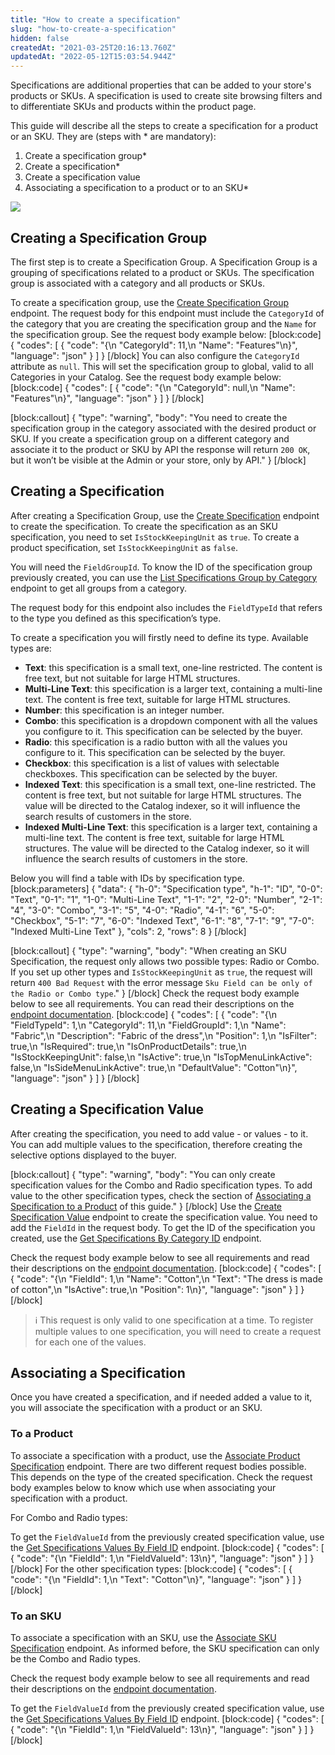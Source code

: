 ```yaml
---
title: "How to create a specification"
slug: "how-to-create-a-specification"
hidden: false
createdAt: "2021-03-25T20:16:13.760Z"
updatedAt: "2022-05-12T15:03:54.944Z"
---
```


Specifications are additional properties that can be added to your store's products or SKUs. A specification is used to create site browsing filters and to differentiate SKUs and products within the product page.

This guide will describe all the steps to create a specification for a product or an SKU. They are (steps with * are mandatory):

1. Create a specification group*
2. Create a specification*
3. Create a specification value
4. Associating a specification to a product or to an SKU*

![](https://raw.githubusercontent.com/vtexdocs/dev-portal-content/main/images/how-to-create-a-specification-0.png)

## Creating a Specification Group

The first step is to create a Specification Group. A Specification Group is a grouping of specifications related to a product or SKUs. The specification group is associated with a category and all products or SKUs.

To create a specification group, use the [Create Specification Group](https://developers.vtex.com/vtex-rest-api/reference/specificationgroupinsert2) endpoint. The request body for this endpoint must include the `CategoryId` of the category that you are creating the specification group and the `Name` for the specification group. See the request body example below:
[block:code]
{
  "codes": [
    {
      "code": "{\n    \"CategoryId\": 11,\n    \"Name\": \"Features\"\n}",
      "language": "json"
    }
  ]
}
[/block]
You can also configure the `CategoryId`  attribute as `null`. This will set the specification group to global, valid to all Categories in your Catalog. See the request body example below:
[block:code]
{
  "codes": [
    {
      "code": "{\n    \"CategoryId\": null,\n    \"Name\": \"Features\"\n}",
      "language": "json"
    }
  ]
}
[/block]

[block:callout]
{
  "type": "warning",
  "body": "You need to create the specification group in the category associated with the desired product or SKU. If you create a specification group on a different category and associate it to the product or SKU by API the response will return `200 OK`, but it won’t be visible at the Admin or your store, only by API."
}
[/block]
## Creating a Specification

After creating a Specification Group, use the [Create Specification](https://developers.vtex.com/vtex-rest-api/reference/catalog-api-post-specification) endpoint to create the specification. To create the specification as an SKU specification, you need to set `IsStockKeepingUnit` as `true`. To create a product specification, set `IsStockKeepingUnit` as `false`.

You will need the `FieldGroupId`. To know the ID of the specification group previously created, you can use the [List Specifications Group by Category](https://developers.vtex.com/vtex-rest-api/reference/catalog-api-get-specification-group-categoryid) endpoint to get all groups from a category. 

The request body for this endpoint also includes the `FieldTypeId` that refers to the type you defined as this specification’s type. 

To create a specification you will firstly need to define its type. Available types are:

- **Text**: this specification is a small text, one-line restricted. The content is free text, but not suitable for large HTML structures.
- **Multi-Line Text**: this specification is a larger text, containing a multi-line text. The content is free text, suitable for large HTML structures.
- **Number**: this specification is an integer number.
- **Combo**: this specification is a dropdown component with all the values you configure to it. This specification can be selected by the buyer. 
- **Radio**: this specification is a radio button with all the values you configure to it. This specification can be selected by the buyer.
- **Checkbox**: this specification is a list of values with selectable checkboxes. This specification can be selected by the buyer.
- **Indexed Text**: this specification is a small text, one-line restricted. The content is free text, but not suitable for large HTML structures. The value will be directed to the Catalog indexer, so it will influence the search results of customers in the store.
- **Indexed Multi-Line Text**: this specification is a larger text, containing a multi-line text. The content is free text, suitable for large HTML structures. The value will be directed to the Catalog indexer, so it will influence the search results of customers in the store.

Below you will find a table with IDs by specification type. 
[block:parameters]
{
  "data": {
    "h-0": "Specification type",
    "h-1": "ID",
    "0-0": "Text",
    "0-1": "1",
    "1-0": "Multi-Line Text",
    "1-1": "2",
    "2-0": "Number",
    "2-1": "4",
    "3-0": "Combo",
    "3-1": "5",
    "4-0": "Radio",
    "4-1": "6",
    "5-0": "Checkbox",
    "5-1": "7",
    "6-0": "Indexed Text",
    "6-1": "8",
    "7-1": "9",
    "7-0": "Indexed Multi-Line Text"
  },
  "cols": 2,
  "rows": 8
}
[/block]

[block:callout]
{
  "type": "warning",
  "body": "When creating an SKU Specification, the request only allows two possible types: Radio or Combo. If you set up other types and `IsStockKeepingUnit` as `true`, the request will return `400 Bad Request` with the error message `Sku Field can be only of the Radio or Combo type`."
}
[/block]
Check the request body example below to see all requirements. You can read their descriptions on the [endpoint documentation](https://developers.vtex.com/vtex-rest-api/reference/catalog-api-post-specification).
[block:code]
{
  "codes": [
    {
      "code": "{\n    \"FieldTypeId\": 1,\n    \"CategoryId\": 11,\n    \"FieldGroupId\": 1,\n    \"Name\": \"Fabric\",\n    \"Description\": \"Fabric of the dress\",\n    \"Position\": 1,\n    \"IsFilter\": true,\n    \"IsRequired\": true,\n    \"IsOnProductDetails\": true,\n    \"IsStockKeepingUnit\": false,\n    \"IsActive\": true,\n    \"IsTopMenuLinkActive\": false,\n    \"IsSideMenuLinkActive\": true,\n    \"DefaultValue\": \"Cotton\"\n}",
      "language": "json"
    }
  ]
}
[/block]
## Creating a Specification Value

After creating the specification, you need to add value - or values - to it. You can add multiple values to the specification, therefore creating the selective options displayed to the buyer. 

[block:callout]
{
  "type": "warning",
  "body": "You can only create specification values for the Combo and Radio specification types. To add value to the other specification types, check the section of [Associating a Specification to a Product](https://developers.vtex.com/vtex-developer-docs/docs/how-to-create-a-specification#to-a-product) of this guide."
}
[/block]
Use the [Create Specification Value](https://developers.vtex.com/vtex-rest-api/reference/catalog-api-post-specification-value) endpoint to create the specification value. You need to add the `FieldId` in the request body. To get the ID of the specification you created, use the [Get Specifications By Category ID](https://developers.vtex.com/vtex-rest-api/reference/catalog-api-get-specification-category) endpoint.

Check the request body example below to see all requirements and read their descriptions on the [endpoint documentation](https://developers.vtex.com/vtex-rest-api/reference/catalog-api-post-specification-value).
[block:code]
{
  "codes": [
    {
      "code": "{\n    \"FieldId\": 1,\n    \"Name\": \"Cotton\",\n    \"Text\": \"The dress is made of cotton\",\n    \"IsActive\": true,\n    \"Position\": 1\n}",
      "language": "json"
    }
  ]
}
[/block]

>ℹ️ This request is only valid to one specification at a time. To register multiple values to one specification, you will need to create a request for each one of the values.

## Associating a Specification 

Once you have created a specification, and if needed added a value to it, you will associate the specification with a product or an SKU. 

### To a Product

To associate a specification with a product, use the [Associate Product Specification](https://developers.vtex.com/vtex-rest-api/reference/catalog-api-post-create-product-specification) endpoint. There are two different request bodies possible. This depends on the type of the created specification. Check the request body examples below to know which use when associating your specification with a product.

For Combo and Radio types:

To get the `FieldValueId` from the previously created specification value, use the [Get Specifications Values By Field ID](https://developers.vtex.com/vtex-rest-api/reference/catalog-api-get-specification-field-value-fieldid) endpoint.
[block:code]
{
  "codes": [
    {
      "code": "{\n    \"FieldId\": 1,\n    \"FieldValueId\": 13\n}",
      "language": "json"
    }
  ]
}
[/block]
For the other specification types:
[block:code]
{
  "codes": [
    {
      "code": "{\n    \"FieldId\": 1,\n    \"Text\": \"Cotton\"\n}",
      "language": "json"
    }
  ]
}
[/block]
### To an SKU
To associate a specification with an SKU, use the [Associate SKU Specification](https://developers.vtex.com/vtex-rest-api/reference/catalog-api-post-sku-specification) endpoint. As informed before, the SKU specification can only be the Combo and Radio types. 

Check the request body example below to see all requirements and read their descriptions on the [endpoint documentation](https://developers.vtex.com/vtex-rest-api/reference/catalog-api-post-sku-specification).

To get the `FieldValueId` from the previously created specification value, use the [Get Specifications Values By Field ID](https://developers.vtex.com/vtex-rest-api/reference/catalog-api-get-specification-field-value-fieldid) endpoint.
[block:code]
{
  "codes": [
    {
      "code": "{\n    \"FieldId\": 1,\n    \"FieldValueId\": 13\n}",
      "language": "json"
    }
  ]
}
[/block]